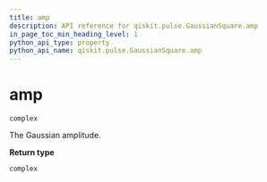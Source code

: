 ```yaml
---
title: amp
description: API reference for qiskit.pulse.GaussianSquare.amp
in_page_toc_min_heading_level: 1
python_api_type: property
python_api_name: qiskit.pulse.GaussianSquare.amp
---
```


# amp

<span id="qiskit.pulse.GaussianSquare.amp" />

`complex`

The Gaussian amplitude.

**Return type**

`complex`

